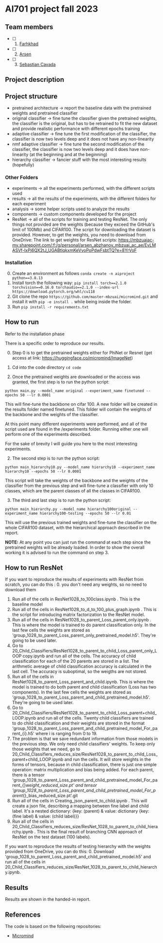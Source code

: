 # AI701 project fall 2023

## Team members
- [ ] 1. [Farhkhad]()
- [ ] 2. [Arsen]()
- [ ] 3. [Sebastian Cavada]()

## Project description

## Project structure

- pretrained architecture -> report the baseline data with the pretrained weights and pretrained classifier
- original classifier -> fine tune the classifier given the pretrained weights, the classifier is the original, but has to be retrained to fit the new dataset and provide realistic performance with different epochs training
- adaptive classifier -> fine tune the first modification of the classifier, the classifier is now two levels deep and it does not have any non-linearity
- nmf adaptive classifier -> fine tune the second modification of the classifier, the classifier is now two levels deep and it does have non-linearity (at the beginning and at the beginning)
- hierarchy classifier -> fancier stuff with the most interesting results (hopefully)

### Other Folders

- experiments -> all the experiments performed, with the different scripts used
- results -> all the results of the experiments, with the different folders for each experiment
- analysis ->  some helper scripts used to analyze the results
- components -> custom components developed for the project
- ResNet -> all of the scripts for training and testing ResNet. The only things not provided are the weights (because they exceed the GitHub's limit of 100Mb) and CIFAR100. The script for downloading the dataset is provided. However, to get the weights, you need to download from OneDrive: The link to get weights for ResNet scripts: https://mbzuaiac-my.sharepoint.com/:f:/g/personal/arsen_abzhanov_mbzuai_ac_ae/EvLMASVf-IxPj6QX2tJ_UGABtlqkxmKeVvoPoPdwFsbtTQ?e=8YrVoF

### Installation 

0. Create an environment as follows ```conda create -n aiproject python==3.8.13```
0. Install torch the following way: ```pip install torch==2.1.0 torchvision==0.16.0 torchaudio==2.1.0 --index-url https://download.pytorch.org/whl/cu118```
1. Git clone the repo ```https://github.com/master-mbzuai/micromind.git``` and install it with ```pip -e install .``` while being inside the folder.
2. Run ```pip install -r requirements.txt```

## How to run

Refer to the installation phase

There is a specific order to reproduce our results.

0. Step 0 is to get the pretrained weights either for PhiNet or Resnet (get access at link: https://huggingface.co/micromind/ImageNet)

0. Cd into the code directory ```cd code```

1. Once the pretrained weights are downloaded or the access was granted, the first step is to run the python script:

```python main.py --model_name original --experiment_name finetuned --epochs 50 --lr 0.0001```

This will fine-tune the backbone on cifar 100. A new folder will be created in the results folder named finetuned. This folder will contain the weights of the backbone and the weights of the classifier.

At this point many different experiments were performed, and all of the script used are found in the /experiments folder. Running either one will perform one of the experiments described.

For the sake of brevity I will guide you here to the most interesting experiments.

2. The second step is to run the python script:

```python main_hierarchy10.py --model_name hierarchy10 --experiment_name hierarchy10 --epochs 50 --lr 0.0001```

This script will take the weights of the backbone and the weights of the classifier from the previous step and will fine-tune a classifier with only 10 classes, which are the parent classes of all the classes in CIFAR100.

3. The third and last step is to run the python script:

```python main_hierarchy.py --model_name hierarchy100original --experiment_name hierarchy100-testing --epochs 50 --lr 0.01```

This will use the previous trained weights and fine-tune the classifier on the whole CIFAR100 dataset, with the hierarchical approach described in the report.

**NOTE:** At any point you can just run the command at each step since the pretrained weights will be already loaded. In order to show the overall working it is advised to run the command on step 3. 

## How to run ResNet
If you want to reproduce the results of experiments with ResNet from scratch, you can do this :
0. you don't need any weights, so no need to download them
1. Run all of the cells in ResNet1028_to_100class.ipynb . This is the baseline model
2. Run all of the cells in ResNet1028_to_d_to_100_plus_graph.ipynb . This is the script for introducing matrix factorization to the ResNet model.
3. Run all of the cells in ResNet1028_to_parent_Loss_parent_only.ipynb . This is where the model is trained to do parent classification only. In the last few cells the weights are stored as 'group_1028_to_parent_Loss_parent_only_pretrained_model.h5'. They're going to be used later.
4. Go to 20_Child_Classifiers/ResNet1028_to_parent_to_child_Loss_parent_only_LOOP copy.ipynb and  run all of the cells. The accuracy of child classification for each of the 20 parents are stored in a list. The arithmetic average of child classification accuracy is calculated in the last cell. The accuracy is suboptimal, so the weigths are not stored.
5. Run all of the cells in ResNet1028_to_parent_Loss_parent_and_child.ipynb. This is where the model is trained to do both parent and child classification (Loss has two components). In the last few cells the weights are stored as 'group_1028_to_parent_Loss_parent_and_child_pretrained_model.h5'. They're going to be used later.
6. Go to 20_Child_Classifiers/ResNet1028_to_parent_to_child_Loss_parent+child_LOOP.ipynb and run all of the cells. Twenty child classifiers are trained to do child classification and their weights are stored in the format 'group_1028_to_parent_Loss_parent_and_child_pretrained_model_For_parent_{i}.h5' where i is ranging from 0 to 19.
7. The problem is that we save redundant information from those models in the previous step. We only need child classifiers' weights. To keep only those weights that we need, go to 20_Child_Classifiers_reduces_size/ResNet1028_to_parent_to_child_Loss_parent+child_LOOP.ipynb and run the cells. It will store weights in the forms of tensors, because in child classification, there is just one simple operation: matrix multiplication and bias being added. For each parent, there is a tensor 'group_1028_to_parent_Loss_parent_and_child_pretrained_model_For_parent_{}_weight_reduced_size.pt' and tensor 'group_1028_to_parent_Loss_parent_and_child_pretrained_model_For_parent_{}_bias_reduced_size.pt'.git
8. Run all of the cells in Creating_json_parent_to_child.ipynb . This will create a json file, describing a mapping between fine label and child label. It's a nested dictionary:
{key: (parent) & value: dictionary {key: (fine label) & value: (child label)}}
9. Run all of the cells in 20_Child_Classifiers_reduces_size/ResNet_1028_to_parent_to_child_hierarchy.ipynb . This is the final result of branching CNN approach of ResNet on the test dataset (100 labels).

If you want to reproduce the results of testing hierarchy with the weights provided from OneDrive, you can do this:
0. Download 'group_1028_to_parent_Loss_parent_and_child_pretrained_model.h5' and run all of the cells in 20_Child_Classifiers_reduces_size/ResNet_1028_to_parent_to_child_hierarchy.ipynb.

## Results

Results are shown in the handed-in report.

## References

The code is based on the following repositories:

- [Micromind](https://github.com/micromind-toolkit/micromind)
